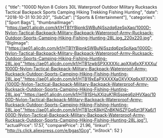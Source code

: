 {
	"title": "1000D Nylon 8 Colors 30L Waterproof Outdoor Military Rucksacks Tactical Backpack Sports Camping Hiking Trekking Fishing Hunting",
	"date": "2018-10-31 10:30:20",
	"SubCat": ["Sports & Entertainment"],
	"categories": ["Sport Bags"],
	"thumbnailImage": "https://ae01.alicdn.com/kf/HTB1YBjpnkSWBuNjSszdq6zeSpXaq/1000D-Nylon-Tactical-Backpack-Military-Backpack-Waterproof-Army-Rucksack-Outdoor-Sports-Camping-Hiking-Fishing-Hunting-28L.jpg_220x220.jpg",
	"BigImage": ["https://ae01.alicdn.com/kf/HTB1YBjpnkSWBuNjSszdq6zeSpXaq/1000D-Nylon-Tactical-Backpack-Military-Backpack-Waterproof-Army-Rucksack-Outdoor-Sports-Camping-Hiking-Fishing-Hunting-28L.jpg","https://ae01.alicdn.com/kf/HTB1zwbSPXXXXXc.apXXq6xXFXXXu/1000D-Nylon-Tactical-Backpack-Military-Backpack-Waterproof-Army-Rucksack-Outdoor-Sports-Camping-Hiking-Fishing-Hunting-28L.jpg","https://ae01.alicdn.com/kf/HTB19xEaPXXXXXaOXVXXq6xXFXXXD/1000D-Nylon-Tactical-Backpack-Military-Backpack-Waterproof-Army-Rucksack-Outdoor-Sports-Camping-Hiking-Fishing-Hunting-28L.jpg","https://ae01.alicdn.com/kf/HTB1SHuXXjzuK1RjSspeq6ziHVXao/1000D-Nylon-Tactical-Backpack-Military-Backpack-Waterproof-Army-Rucksack-Outdoor-Sports-Camping-Hiking-Fishing-Hunting-28L.jpg","https://ae01.alicdn.com/kf/HTB1zcK8kHZnBKNjSZFGq6zt3FXa6/1000D-Nylon-Tactical-Backpack-Military-Backpack-Waterproof-Army-Rucksack-Outdoor-Sports-Camping-Hiking-Fishing-Hunting-28L.jpg"],
	"actualPrice": 17.57,
	"comparePrice": 21.96,
	"linkurl": "http://s.click.aliexpress.com/e/bgas1Gcg",
	"inStock": 52
}
